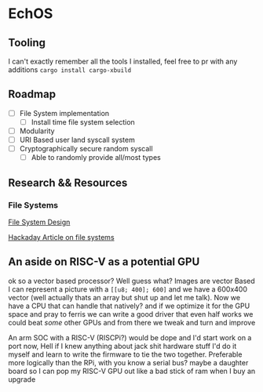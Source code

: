 # EchOS

## Tooling
I can't exactly remember all the tools I installed, feel free to pr with any additions
`cargo install cargo-xbuild`


## Roadmap
- [ ] File System implementation
  - [ ] Install time file system selection
- [ ] Modularity
- [ ] URI Based user land syscall system
- [ ] Cryptographically secure random syscall
  - [ ] Able to randomly provide all/most types

## Research && Resources

### File Systems
[File System Design](http://web.cs.ucla.edu/classes/fall10/cs111/scribe/11a/)

[Hackaday Article on file systems](https://hackaday.com/2019/01/24/cool-tools-a-little-filesystem-that-keeps-your-bits-on-lock/)

## An aside on RISC-V as a potential GPU
ok so a vector based processor? Well guess what? Images are vector Based
I can represent a picture with a `[[u8; 400]; 600]` and we have a 600x400 vector (well actually thats an array but shut up and let me talk). Now we have a CPU that can handle that natively? and if we optimize it for the GPU space and pray to ferris we can write a good driver that even half works we could beat *some* other GPUs and from there we tweak and turn and improve

An arm SOC with a RISC-V  (RISCPi?) would be dope and I'd start work on a port now, Hell if I knew anything about jack shit hardware stuff I'd do it myself and learn to write the firmware to tie the two together. Preferable more logically than the RPi, with you know a serial bus? maybe a daughter board so I can pop my RISC-V GPU out like a bad stick of ram when I buy an upgrade
